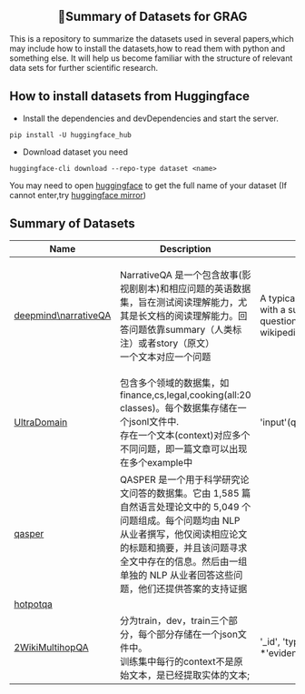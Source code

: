 <center><h2>📢Summary of Datasets for GRAG</h2></center>
This is a repository to summarize the datasets used in several papers,which may include how to install the datasets,how to read them with python and something else. It will help us become familiar with the structure of relevant data sets for further scientific research.

## How to install datasets from Huggingface

- Install the dependencies and devDependencies and start the server.

```
pip install -U huggingface_hub
```

- Download dataset you need

```
huggingface-cli download --repo-type dataset <name>
```

You may need to open [huggingface](https://huggingface.co/) to get the full name of your dataset
(If cannot enter,try [huggingface mirror](https://hf-mirror.com/))

## Summary of Datasets
| Name      | Description | Structure | Data Splits |
| ----------- | ----------- | ----------|---|
| [deepmind\narrativeQA](https://github.com/deepmind/narrativeqa)      | NarrativeQA 是一个包含故事(影视剧剧本)和相应问题的英语数据集，旨在测试阅读理解能力，尤其是长文档的阅读理解能力。回答问题依靠summary（人类标注）或者story（原文）<br>一个文本对应一个问题       |A typical data point consists of a question and answer pair along with a summary/story which can be used to answer the question. Additional information such as the url, word count, wikipedia page, are also provided.|<br>training(32747,saved in 24 parquet files),<br>valiudation(3461,saved in 3 parquet files),<br>test(10557,saved in 8 parquet files)  <br>based on story (i.e. the same story cannot appear in more than one split)|
|[UltraDomain](https://github.com/qhjqhj00/MemoRAG)      |包含多个领域的数据集，如finance,cs,legal,cooking(all:20 classes)。每个数据集存储在一个jsonl文件中.<br>存在一个文本(context)对应多个不同问题，即一篇文章可以出现在多个example中  |  'input'(question);'context';'dataset';'label';'answers';'_id';'length'  | All train set(total:3933). Example:<br>agriculture(100),art(200).(All information can be seen in READ_UltraDomain.ipynb).<br>Max size:438(legal),<br>Min size:100(cs)  |
|[qasper](https://hf-mirror.com/datasets/allenai/qasper)|  QASPER 是一个用于科学研究论文问答的数据集。它由 1,585 篇自然语言处理论文中的 5,049 个问题组成。每个问题均由 NLP 从业者撰写，他仅阅读相应论文的标题和摘要，并且该问题寻求全文中存在的信息。然后由一组单独的 NLP 从业者回答这些问题，他们还提供答案的支持证据  ||
|[hotpotqa](https://hotpotqa.github.io/)|
|[2WikiMultihopQA](https://github.com/Alab-NII/2wikimultihop)|分为train，dev，train三个部分，每个部分存储在一个json文件中。<br>训练集中每行的context不是原始文本，是已经提取实体的文本;|'_id', 'type', 'question', 'context', *'supporting_facts', *'evidences', 'answer'|train(167454)<br>development(12576)<br>test(12576)|